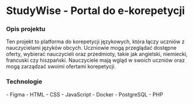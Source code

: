 <h1>StudyWise - Portal do e-korepetycji</h1>

<h3>Opis projektu</h3>
Ten projekt to platforma do korepetycji językowych, która łączy uczniów z nauczycielami języków obcych. Uczniowie mogą przeglądać dostępne oferty, wybierać nauczycieli oraz przedmioty, takie jak angielski, niemiecki, francuski czy hiszpański. Nauczyciele mają wgląd w swoich uczniów oraz mogą zarządzać swoimi ofertami korepetycji.

<h3>Technologie</h3>
- Figma
- HTML
- CSS
- JavaScript
- Docker
- PostgreSQL
- PHP



